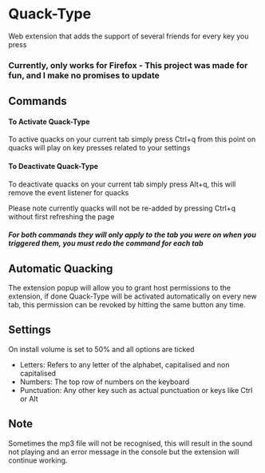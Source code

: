 # Quack-Type
Web extension that adds the support of several friends for every key you press

### Currently, only works for Firefox - This project was made for fun, and I make no promises to update

## Commands

#### To Activate Quack-Type
To active quacks on your current tab simply press Ctrl+q from this point on quacks will play on key presses related to your settings

#### To Deactivate Quack-Type
To deactivate quacks on your current tab simply press Alt+q, this will remove the event listener for quacks

Please note currently quacks will not be re-added by pressing Ctrl+q without first refreshing the page

##### For both commands they will only apply to the tab you were on when you triggered them, you must redo the command for each tab

## Automatic Quacking
The extension popup will allow you to grant host permissions to the extension, if done Quack-Type will be activated
automatically on every new tab, this permission can be revoked by hitting the same button any time.

## Settings

On install volume is set to 50% and all options are ticked

- Letters: Refers to any letter of the alphabet, capitalised and non capitalised
- Numbers: The top row of numbers on the keyboard
- Punctuation: Any other key such as actual punctuation or keys like Ctrl or Alt


## Note
Sometimes the mp3 file will not be recognised, this will result in the sound not playing and an error message in the
console but the extension will continue working.
